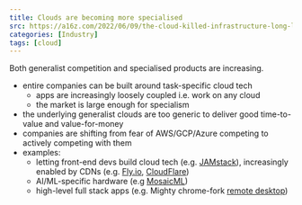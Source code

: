 ```yaml
---
title: Clouds are becoming more specialised
src: https://a16z.com/2022/06/09/the-cloud-killed-infrastructure-long-live-infrastructure
categories: [Industry]
tags: [cloud]
---
```


Both generalist competition and specialised products are increasing.

- entire companies can be built around task-specific cloud tech
  + apps are increasingly loosely coupled i.e. work on any cloud
  + the market is large enough for specialism
- the underlying generalist clouds are too generic to deliver good time-to-value and value-for-money
- companies are shifting from fear of AWS/GCP/Azure competing to actively competing with them
- examples:
  + letting front-end devs build cloud tech (e.g. [JAMstack](https://jamstack.org)), increasingly enabled by CDNs (e.g. [Fly.io](https://fly.io), [CloudFlare](https://www.cloudflare.com))
  + AI/ML-specific hardware (e.g [MosaicML](https://www.mosaicml.com))
  + high-level full stack apps (e.g. Mighty chrome-fork [remote desktop](https://mightyviewer.com))
